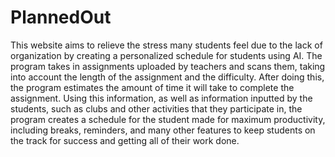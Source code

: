 # PlannedOut
This website aims to relieve the stress many students feel due to the lack of organization by creating a personalized schedule for students using AI. The program takes in assignments uploaded by teachers and scans them, taking into account the length of the assignment and the difficulty. After doing this, the program estimates the amount of time it will take to complete the assignment. Using this information, as well as information inputted by the students, such as clubs and other activities that they participate in, the program creates a schedule for the student made for maximum productivity, including breaks, reminders, and many other features to keep students on the track for success and getting all of their work done.
